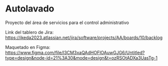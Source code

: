 # Autolavado
Proyecto del área de servicios para el control administrativo

Link del tablero de Jira:
https://ikeda2023.atlassian.net/jira/software/projects/AA/boards/10/backlog

Maquetado en Figma:
https://www.figma.com/file/l3CM3xaQAdHOFlOAuwGJG6/Untitled?type=design&node-id=21%3A30&mode=design&t=ozRSOtADXa3UasTg-1